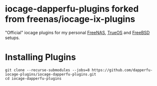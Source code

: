 # iocage-dapperfu-plugins forked from freenas/iocage-ix-plugins

"Official" iocage plugins for my personal [FreeNAS](http://www.freenas.org), [TrueOS](https://www.trueos.org) and [FreeBSD](http://www.freebsd.org) setups.

# Installing Plugins

    git clone --recurse-submodules --jobs=8 https://github.com/dapperfu-iocage-plugins/iocage-dapperfu-plugins.git
    cd iocage-dapperfu-plugins
